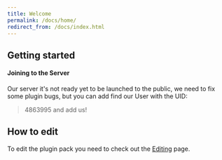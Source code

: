 ```yaml
---
title: Welcome
permalink: /docs/home/
redirect_from: /docs/index.html
---
```


## Getting started

#### Joining to the Server

Our server it's not ready yet to be launched to the public, we need to fix some plugin bugs, but you can add find our User with the UID:
> 4863995
and add us!

## How to edit

To edit the plugin pack you need to check out the [Editing](http://mwch-server.feiku.gq/docs/editing/) page.
